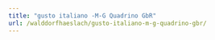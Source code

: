 ```yaml
---
title: "gusto italiano -M-G Quadrino GbR"
url: /walddorfhaeslach/gusto-italiano-m-g-quadrino-gbr/
---
```


